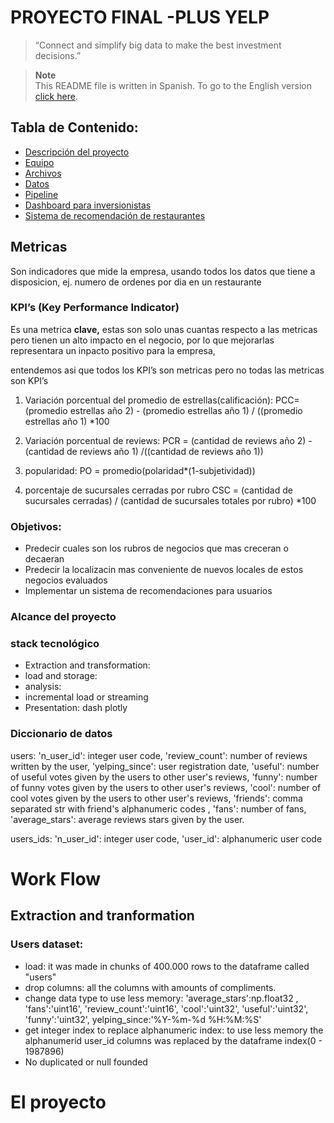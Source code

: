 # PROYECTO FINAL -PLUS YELP
> “Connect and simplify big data to make the best investment decisions.”

> **Note**<br>
> This README file is written in Spanish. To go to the English version [click here](README_EN.md).

**Tabla de Contenido:**
---
- [Descripción del proyecto](#el-proyecto-)
- [Equipo](#equipo-)
- [Archivos](#el-repositorio)
- [Datos](#datos)
- [Pipeline](#pipeline)
- [Dashboard para inversionistas](#modelo-de-agrupamiento-de-sismos)
- [Sistema de recomendación de restaurantes](#alerta-sísmica)



## Metricas

Son indicadores que mide la empresa, usando todos los datos que tiene a disposicion, ej. numero de ordenes por dia en un restaurante

### KPI’s (Key Performance Indicator)

Es una metrica **clave,** estas son solo unas cuantas respecto a las metricas pero tienen un alto impacto en el negocio, por lo que mejorarlas representara un inpacto positivo para la empresa,

entendemos asi que todos los KPI’s son metricas pero no todas las metricas son KPI’s

1) Variación porcentual del promedio de estrellas(calificación):
    PCC= (promedio estrellas año 2) - (promedio estrellas año 1) / ((promedio estrellas año 1) *100

2) Variación porcentual de reviews:
    PCR = (cantidad de reviews año 2) - (cantidad de reviews año 1) /((cantidad de reviews año 1))

3) popularidad: 
    PO = promedio(polaridad*(1-subjetividad))

4) porcentaje de sucursales cerradas por rubro
    CSC = (cantidad de sucursales cerradas) / (cantidad de sucursales totales por rubro) *100


### Objetivos:

- Predecir cuales son los rubros de negocios que mas creceran o decaeran
- Predecir la localizacin mas conveniente de nuevos locales de estos negocios evaluados
- Implementar un sistema de recomendaciones para usuarios

### Alcance del proyecto

### stack tecnológico
- Extraction and transformation:
- load and storage:
- analysis:
- incremental load or streaming
- Presentation: dash plotly

### Diccionario de datos

users:
'n_user_id': integer user code,
'review_count': number of reviews written by the user, 
'yelping_since': user registration date, 
'useful': number of useful votes given by the users to other user's reviews,
'funny': number of funny votes given by the users to other user's reviews, 
'cool': number of cool votes given by the users to other user's reviews, 
'friends': comma separated str with friend's alphanumeric codes , 
'fans': number of fans, 
'average_stars': average reviews stars given by the user.

users_ids:
'n_user_id': integer user code,
'user_id': alphanumeric user code 

# Work Flow
## Extraction and tranformation

### Users dataset:
- load: it was made in chunks of 400.000 rows to the dataframe called "users"
- drop columns: all the columns with amounts of compliments.
- change data type to use less memory: 'average_stars':np.float32 , 'fans':'uint16', 'review_count':'uint16', 'cool':'uint32', 'useful':'uint32', 'funny':'uint32', yelping_since:'%Y-%m-%d %H:%M:%S'
-  get integer index to replace alphanumeric index: to use less memory the alphanumerid user_id columns was replaced by the dataframe index(0 - 1987896)
-   No duplicated or null founded 


# El proyecto <a name="proyecto"></a>